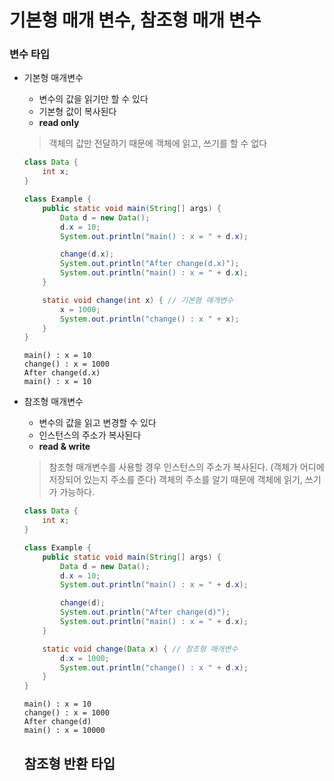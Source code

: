 # 기본형 매개 변수, 참조형 매개 변수

### 변수 타입

- 기본형 매개변수
    - 변수의 값을 읽기만 할 수 있다
    - 기본형 값이 복사된다
    - **read only**
    
    > 객체의 값만 전달하기 때문에 객체에 읽고, 쓰기를 할 수 없다
    > 
    
    ```java
    class Data {
    	int x;
    }
    
    class Example {
    	public static void main(String[] args) {
    		Data d = new Data();
    		d.x = 10;
    		System.out.println("main() : x = " + d.x);
    
    		change(d.x);
    		System.out.println("After change(d.x)");
    		System.out.println("main() : x = " + d.x);
    	}
    
    	static void change(int x) { // 기본형 매개변수
    		x = 1000;
    		System.out.println("change() : x " + x);
    	}
    }
    ```
    
    ```
    main() : x = 10
    change() : x = 1000
    After change(d.x)
    main() : x = 10
    ```
    

- 참조형 매개변수
    - 변수의 값을 읽고 변경할 수 있다
    - 인스턴스의 주소가 복사된다
    - **read & write**
    
    > 참조형 매개변수를 사용할 경우 인스턴스의 주소가 복사된다.
    (객체가 어디에 저장되어 있는지 주소를 준다)
    객체의 주소를 알기 때문에 객체에 읽기, 쓰기가 가능하다.
    > 
    
    ```java
    class Data {
    	int x;
    }
    
    class Example {
    	public static void main(String[] args) {
    		Data d = new Data();
    		d.x = 10;
    		System.out.println("main() : x = " + d.x);
    
    		change(d);
    		System.out.println("After change(d)");
    		System.out.println("main() : x = " + d.x);
    	}
    
    	static void change(Data x) { // 참조형 매개변수
    		d.x = 1000;
    		System.out.println("change() : x " + d.x);
    	}
    }
    ```
    
    ```
    main() : x = 10
    change() : x = 1000
    After change(d)
    main() : x = 10000 
    ```
    
    ## 참조형 반환 타입
